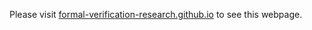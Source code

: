 Please visit [formal-verification-research.github.io](formal-verification-research.github.io) to see this webpage.
